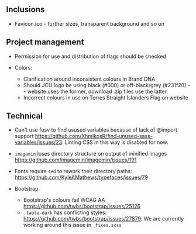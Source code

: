 ## Inclusions

* Favicon.ico - further sizes, transparent background and so on

## Project management

* Permission for use and distribution of flags should be checked

* Colors:

  * Clarification around inconsistent colours in Brand DNA
  * Should JCU logo be using black (#000) or off-black/grey (#231f20) --
    website uses the former, download .zip files use the latter.
  * Incorrect colours in use on Torres Straight Islanders Flag on website

## Technical

* Can't use fusv to find usused variables because of lack of @import support
  https://github.com/XhmikosR/find-unused-sass-variables/issues/23.
  Linting CSS in this way is disabled for now.

* `imagemin` loses directory structure on output of minified images
  https://github.com/imagemin/imagemin/issues/191

* Fonts require `sed` to rework their directory paths:
  https://github.com/KyleAMathews/typefaces/issues/79

* Bootstrap:

  * Bootstrap's colours fail WCAG AA https://github.com/twbs/bootstrap/issues/25126
  * `.table-dark` has conflicting styles: <https://github.com/twbs/bootstrap/issues/27879>.
    We are currently working around this issue in `_fixes.scss`
